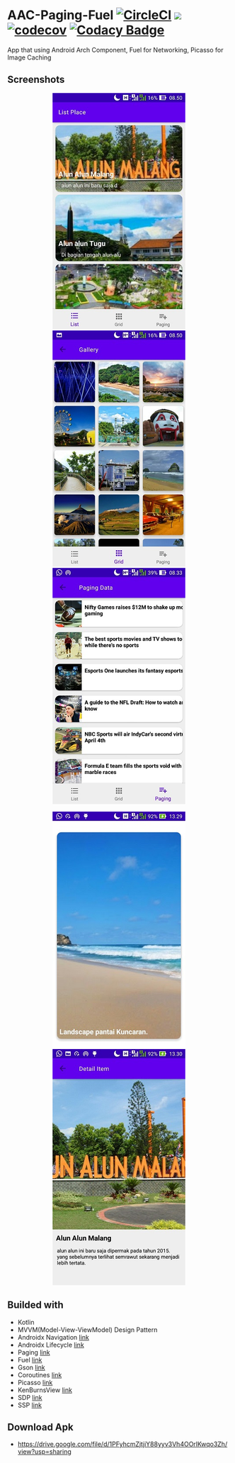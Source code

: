 # AAC-Paging-Fuel [![CircleCI](https://circleci.com/gh/4mirfor3v3r/AAC-Paging-Fuel/tree/master.svg?style=svg)](https://circleci.com/gh/4mirfor3v3r/AAC-Paging-Fuel/tree/master) ![](https://img.shields.io/badge/tag-1.0.0-brightgreen.svg?style=flat) [![codecov](https://codecov.io/gh/4mirfor3v3r/AAC-Paging-Fuel/branch/master/graph/badge.svg)](https://codecov.io/gh/4mirfor3v3r/AAC-Paging-Fuel) [![Codacy Badge](https://api.codacy.com/project/badge/Grade/36d400fc929e4d05bebbd8a9da483805)](https://www.codacy.com/manual/4mirfor3v3r/AAC-Paging-Fuel?utm_source=github.com&amp;utm_medium=referral&amp;utm_content=4mirfor3v3r/AAC-Paging-Fuel&amp;utm_campaign=Badge_Grade)
App that using Android Arch Component, Fuel for Networking, Picasso for Image Caching

## Screenshots

<p align="center">
  <img src="https://raw.githubusercontent.com/4mirfor3v3r/AAC-Paging-Fuel/master/screenshoots/1.jpg" />
  <img src="https://raw.githubusercontent.com/4mirfor3v3r/AAC-Paging-Fuel/master/screenshoots/2.jpg" /> 
  <img src="https://raw.githubusercontent.com/4mirfor3v3r/AAC-Paging-Fuel/master/screenshoots/3.jpg" />
</p>
<p align="center">
  <img src="https://raw.githubusercontent.com/4mirfor3v3r/AAC-Paging-Fuel/master/screenshoots/5.jpg" />
  <img src="https://raw.githubusercontent.com/4mirfor3v3r/AAC-Paging-Fuel/master/screenshoots/4.jpg" /> 
</p>

## Builded with
 - Kotlin
 - MVVM(Model-View-ViewModel) Design Pattern
 - Androidx Navigation [link](https://developer.android.com/jetpack/androidx/releases/navigation "link")
 - Androidx Lifecycle [link](https://developer.android.com/jetpack/androidx/releases/lifecycle "link")
 - Paging [link](https://developer.android.com/jetpack/androidx/releases/paging "link")
 - Fuel [link](https://github.com/kittinunf/fuel "link")
 - Gson [link](https://github.com/google/gson "link")
 - Coroutines [link](https://github.com/Kotlin/kotlinx.coroutines "link")
 - Picasso [link](https://github.com/square/picasso "link")
 - KenBurnsView [link](https://github.com/flavioarfaria/KenBurnsView "link")
 - SDP [link](https://github.com/intuit/sdp "link")
 - SSP [link](https://github.com/intuit/ssp "link")

## Download Apk
 - https://drive.google.com/file/d/1PFyhcmZjtjiY88yyv3Vh4OOrlKwqo3Zh/view?usp=sharing
